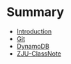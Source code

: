 # Summary

* [Introduction](README.md)
* [Git](git.md)
* [DynamoDB](dynamodb.md)
* [ZJU-ClassNote](zju-classnote.md)


